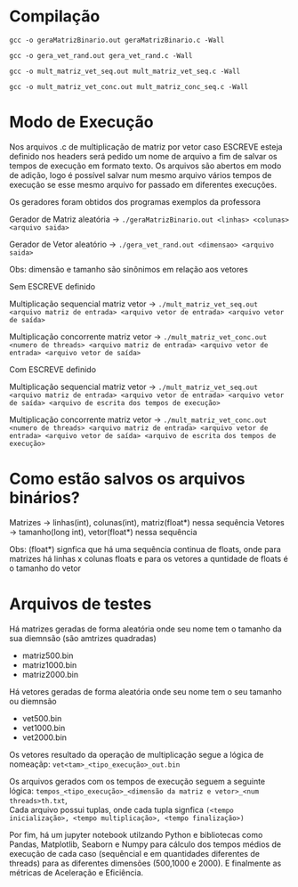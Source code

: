 # Compilação
`gcc -o geraMatrizBinario.out geraMatrizBinario.c -Wall`

`gcc -o gera_vet_rand.out gera_vet_rand.c -Wall`

`gcc -o mult_matriz_vet_seq.out mult_matriz_vet_seq.c -Wall`

`gcc -o mult_matriz_vet_conc.out mult_matriz_conc_seq.c -Wall`

# Modo de Execução
Nos arquivos .c de multiplicação de matriz por vetor caso ESCREVE esteja definido nos headers será pedido um nome de arquivo a fim de salvar os tempos de execução em formato texto. Os arquivos são abertos em modo de adição, logo é possível salvar num mesmo arquivo vários tempos de execução se esse mesmo arquivo for passado em diferentes execuções.

Os geradores foram obtidos dos programas exemplos da professora

Gerador de Matriz aleatória -> `./geraMatrizBinario.out <linhas> <colunas> <arquivo saida>`

Gerador de Vetor aleatório -> `./gera_vet_rand.out <dimensao> <arquivo saida>`

Obs: dimensão e tamanho são sinônimos em relação aos vetores

Sem ESCREVE definido

Multiplicação sequencial matriz vetor -> `./mult_matriz_vet_seq.out <arquivo matriz de entrada> <arquivo vetor de entrada> <arquivo vetor de saída>`

Multiplicação concorrente matriz vetor -> `./mult_matriz_vet_conc.out <numero de threads> <arquivo matriz de entrada> <arquivo vetor de entrada> <arquivo vetor de saída>`

Com ESCREVE definido

Multiplicação sequencial matriz vetor -> `./mult_matriz_vet_seq.out <arquivo matriz de entrada> <arquivo vetor de entrada> <arquivo vetor de saída> <arquivo de escrita dos tempos de execução>`

Multiplicação concorrente matriz vetor -> `./mult_matriz_vet_conc.out <numero de threads> <arquivo matriz de entrada> <arquivo vetor de entrada> <arquivo vetor de saída> <arquivo de escrita dos tempos de execução>`

# Como estão salvos os arquivos binários?
Matrizes -> linhas(int), colunas(int), matriz(float*) nessa sequência
Vetores -> tamanho(long int), vetor(float*) nessa sequência

Obs: (float*) signfica que há uma sequência continua de floats, onde para matrizes há linhas x colunas floats e para os vetores a quntidade de floats é o tamanho do vetor

# Arquivos de testes

Há matrizes geradas de forma aleatória onde seu nome tem o tamanho da sua diemnsão (são amtrizes quadradas)

- matriz500.bin
- matriz1000.bin
- matriz2000.bin

Há vetores geradas de forma aleatória onde seu nome tem o seu tamanho ou diemnsão

- vet500.bin
- vet1000.bin
- vet2000.bin

Os vetores resultado da operação de multiplicação segue a lógica de nomeaçãp: `vet<tam>_<tipo_execução>_out.bin`

Os arquivos gerados com os tempos de execução seguem a seguinte lógica: `tempos_<tipo_execução>_<dimensão da matriz e vetor>_<num threads>th.txt`,</br>
Cada arquivo possui tuplas, onde cada tupla signfica `(<tempo inicialização>, <tempo multiplicação>, <tempo finalização>)`

Por fim, há um jupyter notebook utilzando Python e bibliotecas como Pandas, Matplotlib, Seaborn e Numpy para cálculo dos tempos médios de execução de cada caso (sequêncial e em quantidades diferentes de threads) para as diferentes dimensões (500,1000 e 2000). E finalmente as métricas de Aceleração e Eficiência. 